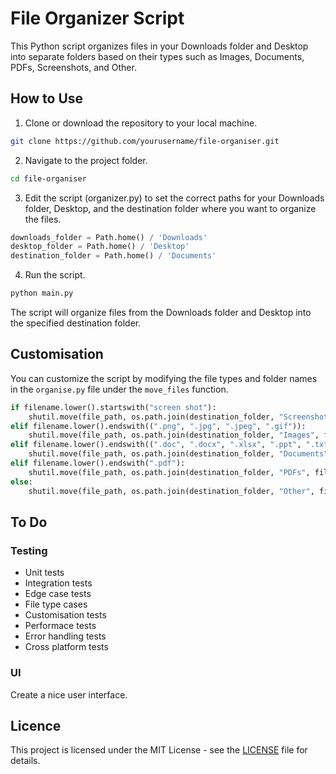 # File Organizer Script

This Python script organizes files in your Downloads folder and Desktop into separate folders based on their types such as Images, Documents, PDFs, Screenshots, and Other.

## How to Use

1. Clone or download the repository to your local machine.

```bash
git clone https://github.com/yourusername/file-organiser.git
```

2. Navigate to the project folder.

```bash
cd file-organiser
```

3. Edit the script (organizer.py) to set the correct paths for your Downloads folder, Desktop, and the destination folder where you want to organize the files.

```python
downloads_folder = Path.home() / 'Downloads'
desktop_folder = Path.home() / 'Desktop'
destination_folder = Path.home() / 'Documents'
```

4. Run the script.

```bash
python main.py
```

The script will organize files from the Downloads folder and Desktop into the specified destination folder.

## Customisation

You can customize the script by modifying the file types and folder names in the `organise.py` file under the `move_files` function.

```python
if filename.lower().startswith("screen shot"):
    shutil.move(file_path, os.path.join(destination_folder, "Screenshots", filename))
elif filename.lower().endswith((".png", ".jpg", ".jpeg", ".gif")):
    shutil.move(file_path, os.path.join(destination_folder, "Images", filename))
elif filename.lower().endswith((".doc", ".docx", ".xlsx", ".ppt", ".txt")):
    shutil.move(file_path, os.path.join(destination_folder, "Documents", filename))
elif filename.lower().endswith(".pdf"):
    shutil.move(file_path, os.path.join(destination_folder, "PDFs", filename))
else:
    shutil.move(file_path, os.path.join(destination_folder, "Other", filename))
```

## To Do

### Testing
- Unit tests
- Integration tests
- Edge case tests
- File type cases
- Customisation tests
- Performace tests
- Error handling tests
- Cross platform tests

### UI
Create a nice user interface.


## Licence

This project is licensed under the MIT License - see the [LICENSE](./LICENSE) file for details.
